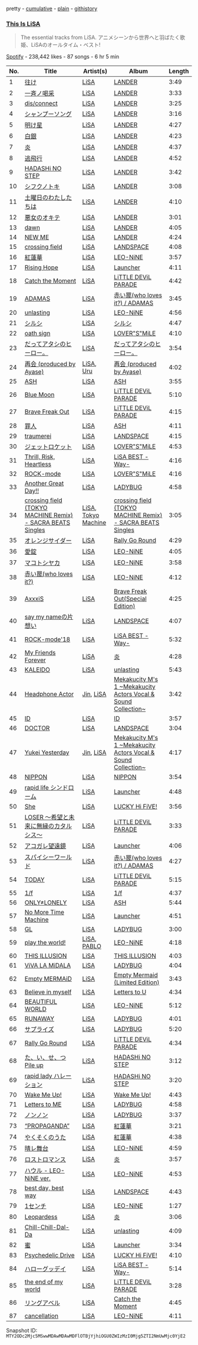 pretty - [cumulative](/playlists/cumulative/37i9dQZF1DX01AtpaIYjQE.md) - [plain](/playlists/plain/37i9dQZF1DX01AtpaIYjQE) - [githistory](https://github.githistory.xyz/mackorone/spotify-playlist-archive/blob/main/playlists/plain/37i9dQZF1DX01AtpaIYjQE)

### [This Is LiSA](https://open.spotify.com/playlist/37i9dQZF1DX01AtpaIYjQE)

> The essential tracks from LiSA\. アニメシーンから世界へと羽ばたく歌姫、LiSAのオールタイム・ベスト!

[Spotify](https://open.spotify.com/user/spotify) - 238,442 likes - 87 songs - 6 hr 5 min

| No. | Title | Artist(s) | Album | Length |
|---|---|---|---|---|
| 1 | [往け](https://open.spotify.com/track/0IvfMAxkx2lbAfJUYmwS7J) | [LiSA](https://open.spotify.com/artist/0blbVefuxOGltDBa00dspv) | [LANDER](https://open.spotify.com/album/0YOUWQVuRAc2SpGdJJt6xv) | 3:49 |
| 2 | [一斉ノ喝采](https://open.spotify.com/track/1rZxzheHxWqFG7f58kXZrm) | [LiSA](https://open.spotify.com/artist/0blbVefuxOGltDBa00dspv) | [LANDER](https://open.spotify.com/album/0YOUWQVuRAc2SpGdJJt6xv) | 3:33 |
| 3 | [dis/connect](https://open.spotify.com/track/1wDxr0NwlusJFkwu6ci8WO) | [LiSA](https://open.spotify.com/artist/0blbVefuxOGltDBa00dspv) | [LANDER](https://open.spotify.com/album/0YOUWQVuRAc2SpGdJJt6xv) | 3:25 |
| 4 | [シャンプーソング](https://open.spotify.com/track/2IqjLpWrs5gI2xG2OEFxvx) | [LiSA](https://open.spotify.com/artist/0blbVefuxOGltDBa00dspv) | [LANDER](https://open.spotify.com/album/0YOUWQVuRAc2SpGdJJt6xv) | 3:16 |
| 5 | [明け星](https://open.spotify.com/track/4zfiFwHNwOH0iNKTSGp4kx) | [LiSA](https://open.spotify.com/artist/0blbVefuxOGltDBa00dspv) | [LANDER](https://open.spotify.com/album/0YOUWQVuRAc2SpGdJJt6xv) | 4:27 |
| 6 | [白銀](https://open.spotify.com/track/7qWVkBPOykbDGQ2D51tYiq) | [LiSA](https://open.spotify.com/artist/0blbVefuxOGltDBa00dspv) | [LANDER](https://open.spotify.com/album/0YOUWQVuRAc2SpGdJJt6xv) | 4:23 |
| 7 | [炎](https://open.spotify.com/track/3YXGSpMR27cthwFJfwd5DY) | [LiSA](https://open.spotify.com/artist/0blbVefuxOGltDBa00dspv) | [LANDER](https://open.spotify.com/album/0YOUWQVuRAc2SpGdJJt6xv) | 4:37 |
| 8 | [逃飛行](https://open.spotify.com/track/4la4G9g7JzxRIDXH6HIJvd) | [LiSA](https://open.spotify.com/artist/0blbVefuxOGltDBa00dspv) | [LANDER](https://open.spotify.com/album/0YOUWQVuRAc2SpGdJJt6xv) | 4:52 |
| 9 | [HADASHi NO STEP](https://open.spotify.com/track/6s1WMXoUhEpgWcBYCRJq2n) | [LiSA](https://open.spotify.com/artist/0blbVefuxOGltDBa00dspv) | [LANDER](https://open.spotify.com/album/0YOUWQVuRAc2SpGdJJt6xv) | 3:42 |
| 10 | [シフクノトキ](https://open.spotify.com/track/57zh02Y7xMlLY6FEdOquFu) | [LiSA](https://open.spotify.com/artist/0blbVefuxOGltDBa00dspv) | [LANDER](https://open.spotify.com/album/0YOUWQVuRAc2SpGdJJt6xv) | 3:08 |
| 11 | [土曜日のわたしたちは](https://open.spotify.com/track/0h0VPPZ99UwmOy3gylbrAk) | [LiSA](https://open.spotify.com/artist/0blbVefuxOGltDBa00dspv) | [LANDER](https://open.spotify.com/album/0YOUWQVuRAc2SpGdJJt6xv) | 4:10 |
| 12 | [悪女のオキテ](https://open.spotify.com/track/29cqealgSJ6M7qSd6ilP6A) | [LiSA](https://open.spotify.com/artist/0blbVefuxOGltDBa00dspv) | [LANDER](https://open.spotify.com/album/0YOUWQVuRAc2SpGdJJt6xv) | 3:01 |
| 13 | [dawn](https://open.spotify.com/track/2JhZFAnx6fJMuQhbdfmQAC) | [LiSA](https://open.spotify.com/artist/0blbVefuxOGltDBa00dspv) | [LANDER](https://open.spotify.com/album/0YOUWQVuRAc2SpGdJJt6xv) | 4:05 |
| 14 | [NEW ME](https://open.spotify.com/track/0dFOw1Zip1KGCAC70MNtLC) | [LiSA](https://open.spotify.com/artist/0blbVefuxOGltDBa00dspv) | [LANDER](https://open.spotify.com/album/0YOUWQVuRAc2SpGdJJt6xv) | 4:24 |
| 15 | [crossing field](https://open.spotify.com/track/4BvuZVf9KyBN3QiPfeI9hw) | [LiSA](https://open.spotify.com/artist/0blbVefuxOGltDBa00dspv) | [LANDSPACE](https://open.spotify.com/album/5HFUxDJPT23Q2VN32WPi3c) | 4:08 |
| 16 | [紅蓮華](https://open.spotify.com/track/0qMip0B2D4ePEjBJvAtYre) | [LiSA](https://open.spotify.com/artist/0blbVefuxOGltDBa00dspv) | [LEO\-NiNE](https://open.spotify.com/album/6qi56zXbhq7PU5lvzWNXIO) | 3:57 |
| 17 | [Rising Hope](https://open.spotify.com/track/7LqQO6uWQHDEue1ejeUVhF) | [LiSA](https://open.spotify.com/artist/0blbVefuxOGltDBa00dspv) | [Launcher](https://open.spotify.com/album/2sOcX6ibN1k7TbWeXh8uIs) | 4:11 |
| 18 | [Catch the Moment](https://open.spotify.com/track/6vRkYTrWDzzVrZTqBJFR0u) | [LiSA](https://open.spotify.com/artist/0blbVefuxOGltDBa00dspv) | [LiTTLE DEViL PARADE](https://open.spotify.com/album/4HWWaor0tTxicWj06jDh0P) | 4:42 |
| 19 | [ADAMAS](https://open.spotify.com/track/6RpBs7BsS9oiHKtzJXsMOS) | [LiSA](https://open.spotify.com/artist/0blbVefuxOGltDBa00dspv) | [赤い罠\(who loves it?\) / ADAMAS](https://open.spotify.com/album/0FzOLNWpmK69dCGZ5AVjKo) | 3:45 |
| 20 | [unlasting](https://open.spotify.com/track/3SlQVRQAgsc6ac6UBM9dIk) | [LiSA](https://open.spotify.com/artist/0blbVefuxOGltDBa00dspv) | [LEO\-NiNE](https://open.spotify.com/album/6qi56zXbhq7PU5lvzWNXIO) | 4:56 |
| 21 | [シルシ](https://open.spotify.com/track/2HYXGZkEv3m7RXuvFMKuU6) | [LiSA](https://open.spotify.com/artist/0blbVefuxOGltDBa00dspv) | [シルシ](https://open.spotify.com/album/6ax1NxmL4JCXn1GmzfWwJT) | 4:47 |
| 22 | [oath sign](https://open.spotify.com/track/4WRoLfCYJ4sLMhXgQJnI2N) | [LiSA](https://open.spotify.com/artist/0blbVefuxOGltDBa00dspv) | [LOVER"S"MiLE](https://open.spotify.com/album/7hUK1JeViZx1M2lkgS3vPG) | 4:10 |
| 23 | [だってアタシのヒーロー。](https://open.spotify.com/track/45UI1yzA7vjkWHoAUZ8nGp) | [LiSA](https://open.spotify.com/artist/0blbVefuxOGltDBa00dspv) | [だってアタシのヒーロー。](https://open.spotify.com/album/6RIrlLnU6kxuBnYXQVg25m) | 3:54 |
| 24 | [再会 \(produced by Ayase\)](https://open.spotify.com/track/52IsIvHidofM9JMjw78Jyz) | [LiSA](https://open.spotify.com/artist/0blbVefuxOGltDBa00dspv), [Uru](https://open.spotify.com/artist/6le80R1opKnTlP4o3KvA2k) | [再会 \(produced by Ayase\)](https://open.spotify.com/album/5E725MGo2fLSl5Q6CYKevf) | 4:02 |
| 25 | [ASH](https://open.spotify.com/track/6zxywTNOcgQ4jRWe1qDtSC) | [LiSA](https://open.spotify.com/artist/0blbVefuxOGltDBa00dspv) | [ASH](https://open.spotify.com/album/0TAZXk1bXxW0Da0mukfzE3) | 3:55 |
| 26 | [Blue Moon](https://open.spotify.com/track/1wmnvhWsCExZlHsoDXmGQm) | [LiSA](https://open.spotify.com/artist/0blbVefuxOGltDBa00dspv) | [LiTTLE DEViL PARADE](https://open.spotify.com/album/4HWWaor0tTxicWj06jDh0P) | 5:10 |
| 27 | [Brave Freak Out](https://open.spotify.com/track/42R9a3jhROy4sgZdKkc7WT) | [LiSA](https://open.spotify.com/artist/0blbVefuxOGltDBa00dspv) | [LiTTLE DEViL PARADE](https://open.spotify.com/album/4HWWaor0tTxicWj06jDh0P) | 4:15 |
| 28 | [罪人](https://open.spotify.com/track/6sX28h4bshzPlm6TBBAJT2) | [LiSA](https://open.spotify.com/artist/0blbVefuxOGltDBa00dspv) | [ASH](https://open.spotify.com/album/0pSP1RWLlGZPFEeU6an064) | 4:11 |
| 29 | [traumerei](https://open.spotify.com/track/24GwFhh1ByRhPuCBrTQhlW) | [LiSA](https://open.spotify.com/artist/0blbVefuxOGltDBa00dspv) | [LANDSPACE](https://open.spotify.com/album/5HFUxDJPT23Q2VN32WPi3c) | 4:15 |
| 30 | [ジェットロケット](https://open.spotify.com/track/7qhndu9caI7FUlfmKORIOD) | [LiSA](https://open.spotify.com/artist/0blbVefuxOGltDBa00dspv) | [LOVER"S"MiLE](https://open.spotify.com/album/7hUK1JeViZx1M2lkgS3vPG) | 4:53 |
| 31 | [Thrill, Risk, Heartless](https://open.spotify.com/track/5gf9xFlRXntw7hl3BBAeNp) | [LiSA](https://open.spotify.com/artist/0blbVefuxOGltDBa00dspv) | [LiSA BEST \-Way\-](https://open.spotify.com/album/6qkTX2PnlQkbKnnSWmROls) | 4:16 |
| 32 | [ROCK\-mode](https://open.spotify.com/track/3pvwavXxyhx7lIBdYY5Mjq) | [LiSA](https://open.spotify.com/artist/0blbVefuxOGltDBa00dspv) | [LOVER"S"MiLE](https://open.spotify.com/album/7hUK1JeViZx1M2lkgS3vPG) | 4:16 |
| 33 | [Another Great Day!!](https://open.spotify.com/track/04wHEljnaPozbpkyoRPNkU) | [LiSA](https://open.spotify.com/artist/0blbVefuxOGltDBa00dspv) | [LADYBUG](https://open.spotify.com/album/1X7vvwD3illZKuq4lhZJqB) | 4:58 |
| 34 | [crossing field \(TOKYO MACHINE Remix\) \- SACRA BEATS Singles](https://open.spotify.com/track/36XW0rkpuZ3Fn5WFgYUdT3) | [LiSA](https://open.spotify.com/artist/0blbVefuxOGltDBa00dspv), [Tokyo Machine](https://open.spotify.com/artist/3bwENxqj9nhaAI3fsAwmv9) | [crossing field \(TOKYO MACHINE Remix\) \- SACRA BEATS Singles](https://open.spotify.com/album/6psY9i0aa5qFiY1v7QdJdt) | 3:05 |
| 35 | [オレンジサイダー](https://open.spotify.com/track/55EbssrpWwFpfeB9xqG6PP) | [LiSA](https://open.spotify.com/artist/0blbVefuxOGltDBa00dspv) | [Rally Go Round](https://open.spotify.com/album/4n2lzLEgGWKrEkBUn0HGrn) | 4:29 |
| 36 | [愛錠](https://open.spotify.com/track/567GpcEdlzyrjzWh4vfRzX) | [LiSA](https://open.spotify.com/artist/0blbVefuxOGltDBa00dspv) | [LEO\-NiNE](https://open.spotify.com/album/6qi56zXbhq7PU5lvzWNXIO) | 4:05 |
| 37 | [マコトシヤカ](https://open.spotify.com/track/2Tkn0WEYxylHggkNXg6iud) | [LiSA](https://open.spotify.com/artist/0blbVefuxOGltDBa00dspv) | [LEO\-NiNE](https://open.spotify.com/album/6qi56zXbhq7PU5lvzWNXIO) | 3:58 |
| 38 | [赤い罠\(who loves it?\)](https://open.spotify.com/track/0Mu4Yoh1DxMdn24tovjU76) | [LiSA](https://open.spotify.com/artist/0blbVefuxOGltDBa00dspv) | [LEO\-NiNE](https://open.spotify.com/album/6qi56zXbhq7PU5lvzWNXIO) | 4:12 |
| 39 | [AxxxiS](https://open.spotify.com/track/7DVD1MBmD4JKAUOqu2aDsK) | [LiSA](https://open.spotify.com/artist/0blbVefuxOGltDBa00dspv) | [Brave Freak Out\(Special Edition\)](https://open.spotify.com/album/5T4l0yWA4cEuKq7I4Pkm3Q) | 4:25 |
| 40 | [say my nameの片想い](https://open.spotify.com/track/3VCNGorhyDctdlJ6QLYGtI) | [LiSA](https://open.spotify.com/artist/0blbVefuxOGltDBa00dspv) | [LANDSPACE](https://open.spotify.com/album/5HFUxDJPT23Q2VN32WPi3c) | 4:07 |
| 41 | [ROCK\-mode'18](https://open.spotify.com/track/09P7lVrMpXQzRIX5RnvPbZ) | [LiSA](https://open.spotify.com/artist/0blbVefuxOGltDBa00dspv) | [LiSA BEST \-Way\-](https://open.spotify.com/album/6qkTX2PnlQkbKnnSWmROls) | 5:32 |
| 42 | [My Friends Forever](https://open.spotify.com/track/6TsO4aiYxf6jpDfjKGjOyM) | [LiSA](https://open.spotify.com/artist/0blbVefuxOGltDBa00dspv) | [炎](https://open.spotify.com/album/2SUuio93gdAHC9BCZPr7bm) | 4:28 |
| 43 | [KALEIDO](https://open.spotify.com/track/2YX9lTo4bT3C0OXwXSWPqu) | [LiSA](https://open.spotify.com/artist/0blbVefuxOGltDBa00dspv) | [unlasting](https://open.spotify.com/album/7jfP5sIqy7L3NB082no1uM) | 5:43 |
| 44 | [Headphone Actor](https://open.spotify.com/track/56VTCRO6gYrpICBibMKr7R) | [Jin](https://open.spotify.com/artist/7to1UlTpu40h7CpjRPkGqA), [LiSA](https://open.spotify.com/artist/0blbVefuxOGltDBa00dspv) | [Mekakucity M's 1 \~Mekakucity Actors Vocal & Sound Collection\~](https://open.spotify.com/album/3h997MmMOM3Sdtb9MzEKVm) | 3:42 |
| 45 | [ID](https://open.spotify.com/track/3x0zJwdD01pkq5LllSVhVi) | [LiSA](https://open.spotify.com/artist/0blbVefuxOGltDBa00dspv) | [ID](https://open.spotify.com/album/1Wg6kbpJN59inEM3D3vImx) | 3:57 |
| 46 | [DOCTOR](https://open.spotify.com/track/5UXfC09ZN5Vj1Rm1wckSHh) | [LiSA](https://open.spotify.com/artist/0blbVefuxOGltDBa00dspv) | [LANDSPACE](https://open.spotify.com/album/5HFUxDJPT23Q2VN32WPi3c) | 3:04 |
| 47 | [Yukei Yesterday](https://open.spotify.com/track/23fiEpw0tVpRdu7z5zyvoc) | [Jin](https://open.spotify.com/artist/7to1UlTpu40h7CpjRPkGqA), [LiSA](https://open.spotify.com/artist/0blbVefuxOGltDBa00dspv) | [Mekakucity M's 1 \~Mekakucity Actors Vocal & Sound Collection\~](https://open.spotify.com/album/3h997MmMOM3Sdtb9MzEKVm) | 4:17 |
| 48 | [NIPPON](https://open.spotify.com/track/3UA7HWjmBmxvUyD3aYQtJA) | [LiSA](https://open.spotify.com/artist/0blbVefuxOGltDBa00dspv) | [NIPPON](https://open.spotify.com/album/4dws8S6PhSBMGMf8VLgqK4) | 3:54 |
| 49 | [rapid life シンドローム](https://open.spotify.com/track/0Kmd9fVw0Mz6PgKHJCvraP) | [LiSA](https://open.spotify.com/artist/0blbVefuxOGltDBa00dspv) | [Launcher](https://open.spotify.com/album/2sOcX6ibN1k7TbWeXh8uIs) | 4:48 |
| 50 | [She](https://open.spotify.com/track/37UGr8DOvzrYaETJQnzumX) | [LiSA](https://open.spotify.com/artist/0blbVefuxOGltDBa00dspv) | [LUCKY Hi FiVE!](https://open.spotify.com/album/3S391tsVADLxhClJzt4tSU) | 3:56 |
| 51 | [LOSER 〜希望と未来に無縁のカタルシス〜](https://open.spotify.com/track/19oxNwvgRjYGXy99f1UytF) | [LiSA](https://open.spotify.com/artist/0blbVefuxOGltDBa00dspv) | [LiTTLE DEViL PARADE](https://open.spotify.com/album/4HWWaor0tTxicWj06jDh0P) | 3:33 |
| 52 | [アコガレ望遠鏡](https://open.spotify.com/track/48Uziue1CfEWHQdwKJHfd5) | [LiSA](https://open.spotify.com/artist/0blbVefuxOGltDBa00dspv) | [Launcher](https://open.spotify.com/album/2sOcX6ibN1k7TbWeXh8uIs) | 4:06 |
| 53 | [スパイシーワールド](https://open.spotify.com/track/2YPgTLvqDJgaUtjmhd99lA) | [LiSA](https://open.spotify.com/artist/0blbVefuxOGltDBa00dspv) | [赤い罠\(who loves it?\) / ADAMAS](https://open.spotify.com/album/0FzOLNWpmK69dCGZ5AVjKo) | 4:27 |
| 54 | [TODAY](https://open.spotify.com/track/0ayKkdLj0UpYmE7iIWMZOX) | [LiSA](https://open.spotify.com/artist/0blbVefuxOGltDBa00dspv) | [LiTTLE DEViL PARADE](https://open.spotify.com/album/4HWWaor0tTxicWj06jDh0P) | 5:15 |
| 55 | [1/f](https://open.spotify.com/track/3OWvbjhox2ZWLoxnDYs6Pr) | [LiSA](https://open.spotify.com/artist/0blbVefuxOGltDBa00dspv) | [1/f](https://open.spotify.com/album/4iQU72ceAzBEXxxGqFs7Gg) | 4:37 |
| 56 | [ONLY≠LONELY](https://open.spotify.com/track/3KcO2PEtLUuqkkENwr9cJi) | [LiSA](https://open.spotify.com/artist/0blbVefuxOGltDBa00dspv) | [ASH](https://open.spotify.com/album/0pSP1RWLlGZPFEeU6an064) | 5:44 |
| 57 | [No More Time Machine](https://open.spotify.com/track/3w87wrXLQsUSEaqVpp7aLQ) | [LiSA](https://open.spotify.com/artist/0blbVefuxOGltDBa00dspv) | [Launcher](https://open.spotify.com/album/2sOcX6ibN1k7TbWeXh8uIs) | 4:51 |
| 58 | [GL](https://open.spotify.com/track/6ehNNmlPGa1MlG1RyhT0I8) | [LiSA](https://open.spotify.com/artist/0blbVefuxOGltDBa00dspv) | [LADYBUG](https://open.spotify.com/album/1X7vvwD3illZKuq4lhZJqB) | 3:00 |
| 59 | [play the world!](https://open.spotify.com/track/4M9x9R9Ar89CFatJwMbkrf) | [LiSA](https://open.spotify.com/artist/0blbVefuxOGltDBa00dspv), [PABLO](https://open.spotify.com/artist/395Le6nBY9v6viVKGYAIYw) | [LEO\-NiNE](https://open.spotify.com/album/6qi56zXbhq7PU5lvzWNXIO) | 4:18 |
| 60 | [THIS ILLUSION](https://open.spotify.com/track/1OrzZdwIwqM7KSoks6Fqjp) | [LiSA](https://open.spotify.com/artist/0blbVefuxOGltDBa00dspv) | [THIS ILLUSION](https://open.spotify.com/album/4qeTC56RAFoYqlyLy5zSER) | 4:03 |
| 61 | [ViVA LA MiDALA](https://open.spotify.com/track/2dDNJswbpRBIIN1LNf7nv7) | [LiSA](https://open.spotify.com/artist/0blbVefuxOGltDBa00dspv) | [LADYBUG](https://open.spotify.com/album/1X7vvwD3illZKuq4lhZJqB) | 4:04 |
| 62 | [Empty MERMAiD](https://open.spotify.com/track/7f8xZdUZNe5GqQjYlGAAAw) | [LiSA](https://open.spotify.com/artist/0blbVefuxOGltDBa00dspv) | [Empty Mermaid \(Limited Edition\)](https://open.spotify.com/album/1ei01xvuPdiMnu58DsvNup) | 3:43 |
| 63 | [Believe in myself](https://open.spotify.com/track/1cls46C2JdaGNMO9wBs7dm) | [LiSA](https://open.spotify.com/artist/0blbVefuxOGltDBa00dspv) | [Letters to U](https://open.spotify.com/album/4ATTPvYUUlWFj4f4UDfCXZ) | 4:34 |
| 64 | [BEAUTIFUL WORLD](https://open.spotify.com/track/4bKewsiRpYgAX7IV201coC) | [LiSA](https://open.spotify.com/artist/0blbVefuxOGltDBa00dspv) | [LEO\-NiNE](https://open.spotify.com/album/6qi56zXbhq7PU5lvzWNXIO) | 5:12 |
| 65 | [RUNAWAY](https://open.spotify.com/track/3A6IVD2ONUmlRqjol8uDt3) | [LiSA](https://open.spotify.com/artist/0blbVefuxOGltDBa00dspv) | [LADYBUG](https://open.spotify.com/album/1X7vvwD3illZKuq4lhZJqB) | 4:01 |
| 66 | [サプライズ](https://open.spotify.com/track/7KcbHvGRuenSSreBWXBd78) | [LiSA](https://open.spotify.com/artist/0blbVefuxOGltDBa00dspv) | [LADYBUG](https://open.spotify.com/album/1X7vvwD3illZKuq4lhZJqB) | 5:20 |
| 67 | [Rally Go Round](https://open.spotify.com/track/2kuitZwspuGShsNYXx5Zvp) | [LiSA](https://open.spotify.com/artist/0blbVefuxOGltDBa00dspv) | [LiTTLE DEViL PARADE](https://open.spotify.com/album/4HWWaor0tTxicWj06jDh0P) | 4:34 |
| 68 | [た、い、せ、つ Pile up](https://open.spotify.com/track/6w43lhKdOEFvom2GMFte9D) | [LiSA](https://open.spotify.com/artist/0blbVefuxOGltDBa00dspv) | [HADASHi NO STEP](https://open.spotify.com/album/4xyRzR05k9WWz5CmO99GLN) | 3:12 |
| 69 | [rapid lady ハレーション](https://open.spotify.com/track/4bJoYXbL2tf8LkdOWBF1Uh) | [LiSA](https://open.spotify.com/artist/0blbVefuxOGltDBa00dspv) | [HADASHi NO STEP](https://open.spotify.com/album/4xyRzR05k9WWz5CmO99GLN) | 3:20 |
| 70 | [Wake Me Up!](https://open.spotify.com/track/2AqHEeNCiY2Xq0E4YlCDWd) | [LiSA](https://open.spotify.com/artist/0blbVefuxOGltDBa00dspv) | [Wake Me Up!](https://open.spotify.com/album/73Sxwha7hL9gcl4GXyXCyH) | 4:43 |
| 71 | [Letters to ME](https://open.spotify.com/track/7loQdbDwvMmkKsO5aAJj4O) | [LiSA](https://open.spotify.com/artist/0blbVefuxOGltDBa00dspv) | [LADYBUG](https://open.spotify.com/album/1X7vvwD3illZKuq4lhZJqB) | 4:58 |
| 72 | [ノンノン](https://open.spotify.com/track/5798eKtdpVJudo6BOCWnfD) | [LiSA](https://open.spotify.com/artist/0blbVefuxOGltDBa00dspv) | [LADYBUG](https://open.spotify.com/album/1X7vvwD3illZKuq4lhZJqB) | 3:37 |
| 73 | [“PROPAGANDA”](https://open.spotify.com/track/5XAmuo3yRsBwd1EqkFkeTE) | [LiSA](https://open.spotify.com/artist/0blbVefuxOGltDBa00dspv) | [紅蓮華](https://open.spotify.com/album/03dTdtI7lVRiD2D3D9R4Be) | 3:21 |
| 74 | [やくそくのうた](https://open.spotify.com/track/0qOeDONIVc5h9AiZAVp8yo) | [LiSA](https://open.spotify.com/artist/0blbVefuxOGltDBa00dspv) | [紅蓮華](https://open.spotify.com/album/03dTdtI7lVRiD2D3D9R4Be) | 4:38 |
| 75 | [晴レ舞台](https://open.spotify.com/track/6Tcl3oxCmscox51Kpp1vcy) | [LiSA](https://open.spotify.com/artist/0blbVefuxOGltDBa00dspv) | [LEO\-NiNE](https://open.spotify.com/album/6qi56zXbhq7PU5lvzWNXIO) | 4:59 |
| 76 | [ロストロマンス](https://open.spotify.com/track/3lfpnhiO6whPEdBM6O9Sdr) | [LiSA](https://open.spotify.com/artist/0blbVefuxOGltDBa00dspv) | [炎](https://open.spotify.com/album/2SUuio93gdAHC9BCZPr7bm) | 3:57 |
| 77 | [ハウル \- LEO\-NiNE ver.](https://open.spotify.com/track/6hIoBUG5amkusKDaJAmoVO) | [LiSA](https://open.spotify.com/artist/0blbVefuxOGltDBa00dspv) | [LEO\-NiNE](https://open.spotify.com/album/6qi56zXbhq7PU5lvzWNXIO) | 4:53 |
| 78 | [best day, best way](https://open.spotify.com/track/3I8fdUwweMlXyv0AvYCoU9) | [LiSA](https://open.spotify.com/artist/0blbVefuxOGltDBa00dspv) | [LANDSPACE](https://open.spotify.com/album/5HFUxDJPT23Q2VN32WPi3c) | 4:43 |
| 79 | [1センチ](https://open.spotify.com/track/1UpTXz33U2cZzpGhaKaXzo) | [LiSA](https://open.spotify.com/artist/0blbVefuxOGltDBa00dspv) | [LEO\-NiNE](https://open.spotify.com/album/6qi56zXbhq7PU5lvzWNXIO) | 1:27 |
| 80 | [Leopardess](https://open.spotify.com/track/0F2wTr49CvXXgcCq7d2UmK) | [LiSA](https://open.spotify.com/artist/0blbVefuxOGltDBa00dspv) | [炎](https://open.spotify.com/album/2SUuio93gdAHC9BCZPr7bm) | 3:06 |
| 81 | [Chill\-Chill\-Dal\-Da](https://open.spotify.com/track/47q35YjW1eAAFVigFNL5YO) | [LiSA](https://open.spotify.com/artist/0blbVefuxOGltDBa00dspv) | [unlasting](https://open.spotify.com/album/7jfP5sIqy7L3NB082no1uM) | 4:09 |
| 82 | [蜜](https://open.spotify.com/track/4SEABLYUzWSKINFxffXeUm) | [LiSA](https://open.spotify.com/artist/0blbVefuxOGltDBa00dspv) | [Launcher](https://open.spotify.com/album/2sOcX6ibN1k7TbWeXh8uIs) | 3:34 |
| 83 | [Psychedelic Drive](https://open.spotify.com/track/4G5RbWAUcfhoxqaZgVRzGg) | [LiSA](https://open.spotify.com/artist/0blbVefuxOGltDBa00dspv) | [LUCKY Hi FiVE!](https://open.spotify.com/album/3S391tsVADLxhClJzt4tSU) | 4:10 |
| 84 | [ハローグッデイ](https://open.spotify.com/track/2HeoW34oznLWvuH3q43alB) | [LiSA](https://open.spotify.com/artist/0blbVefuxOGltDBa00dspv) | [LiSA BEST \-Way\-](https://open.spotify.com/album/6qkTX2PnlQkbKnnSWmROls) | 5:14 |
| 85 | [the end of my world](https://open.spotify.com/track/4OIm5aOUAcYoflfcIomBE9) | [LiSA](https://open.spotify.com/artist/0blbVefuxOGltDBa00dspv) | [LiTTLE DEViL PARADE](https://open.spotify.com/album/4HWWaor0tTxicWj06jDh0P) | 3:28 |
| 86 | [リングアベル](https://open.spotify.com/track/1PfPiEZ093M5oxinl5TAoO) | [LiSA](https://open.spotify.com/artist/0blbVefuxOGltDBa00dspv) | [Catch the Moment](https://open.spotify.com/album/5mr96wuap8SvgVr9YnfUry) | 4:45 |
| 87 | [cancellation](https://open.spotify.com/track/2PaBbS561Wft9NqEz1lSvE) | [LiSA](https://open.spotify.com/artist/0blbVefuxOGltDBa00dspv) | [LEO\-NiNE](https://open.spotify.com/album/6qi56zXbhq7PU5lvzWNXIO) | 4:11 |

Snapshot ID: `MTY2ODc2Mjc5MSwwMDAwMDAwMDFlOTBjYjhiOGU0ZWIzMzI0Mjg5ZTI2NmUwMjc0YjE2`
